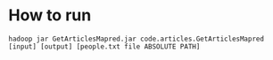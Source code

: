 How to run
=====

```
hadoop jar GetArticlesMapred.jar code.articles.GetArticlesMapred [input] [output] [people.txt file ABSOLUTE PATH]
```
